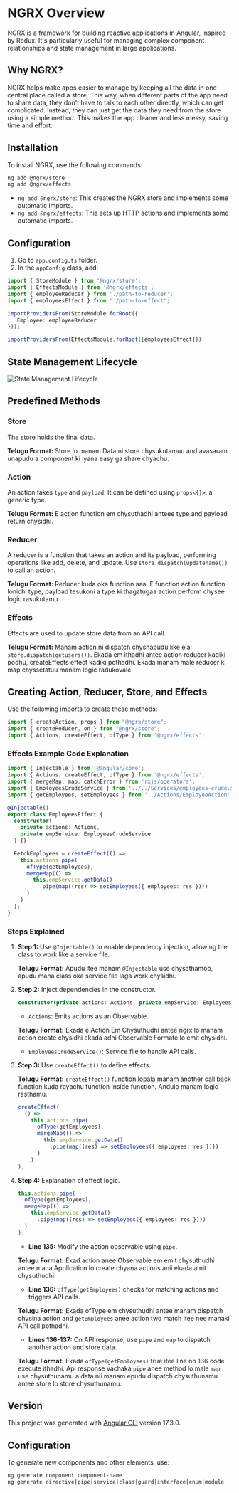 # NGRX Overview

NGRX is a framework for building reactive applications in Angular, inspired by Redux. It's particularly useful for managing complex component relationships and state management in large applications.

## Why NGRX?

NGRX helps make apps easier to manage by keeping all the data in one central place called a store. This way, when different parts of the app need to share data, they don't have to talk to each other directly, which can get complicated. Instead, they can just get the data they need from the store using a simple method. This makes the app cleaner and less messy, saving time and effort.

## Installation

To install NGRX, use the following commands:

```bash
ng add @ngrx/store
ng add @ngrx/effects
```

- `ng add @ngrx/store`: This creates the NGRX store and implements some automatic imports.
- `ng add @ngrx/effects`: This sets up HTTP actions and implements some automatic imports.

## Configuration

1. Go to `app.config.ts` folder.
2. In the `appConfig` class, add:

```typescript
import { StoreModule } from '@ngrx/store';
import { EffectsModule } from '@ngrx/effects';
import { employeeReducer } from './path-to-reducer';
import { employeesEffect } from './path-to-effect';

importProvidersFrom(StoreModule.forRoot({
   Employee: employeeReducer
}));

importProvidersFrom(EffectsModule.forRoot([employeesEffect]));
```

## State Management Lifecycle

![State Management Lifecycle](https://v8.ngrx.io/generated/images/guide/store/state-management-lifecycle.png)

## Predefined Methods

### Store

The store holds the final data.

**Telugu Format:** Store lo manam Data ni store chysukutamuu and avasaram unapudu a component ki iyana easy ga share chyachu.

### Action

An action takes `type` and `payload`. It can be defined using `props<{}>`, a generic type.

**Telugu Format:** E action function em chysuthadhi anteee type and payload return chysidhi.

### Reducer

A reducer is a function that takes an action and its payload, performing operations like add, delete, and update. Use `store.dispatch(updatename())` to call an action.

**Telugu Format:** Reducer kuda oka function aaa. E function action function lonichi type, payload tesukoni a type ki thagatugaa action perform chysee logic rasukutamu.

### Effects

Effects are used to update store data from an API call.

**Telugu Format:** Manam action ni dispatch chysnapudu like ela: `store.dispatch(getusers())`. Ekada em ithadhi antee action reducer kadiki podhu, createEffects effect kadiki pothadhi. Ekada manam male reducer ki map chyssetatuu manam logic radukovale.

## Creating Action, Reducer, Store, and Effects

Use the following imports to create these methods:

```typescript
import { createAction, props } from "@ngrx/store";
import { createReducer, on } from "@ngrx/store";
import { Actions, createEffect, ofType } from '@ngrx/effects';
```

### Effects Example Code Explanation

```typescript
import { Injectable } from '@angular/core';
import { Actions, createEffect, ofType } from '@ngrx/effects';
import { mergeMap, map, catchError } from 'rxjs/operators';
import { EmployeesCrudeService } from '../../Services/employees-crude.service';
import { getEmployees, setEmployees } from '../Actions/EmployeeAction';

@Injectable()
export class EmployeesEffect {
  constructor(
    private actions: Actions,
    private empService: EmployeesCrudeService
  ) {}

  FetchEmployees = createEffect(() =>
    this.actions.pipe(
      ofType(getEmployees),
      mergeMap(() =>
        this.empService.getData()
          .pipe(map((res) => setEmployees({ employees: res })))
      )
    )
  );
}
```

### Steps Explained

1. **Step 1:** Use `@Injectable()` to enable dependency injection, allowing the class to work like a service file.
   
   **Telugu Format:** Apudu itee manam `@Injectable` use chysathamoo, apudu mana class oka service file laga work chysidhi.

2. **Step 2:** Inject dependencies in the constructor.
   
   ```typescript
   constructor(private actions: Actions, private empService: EmployeesCrudeService) {}
   ```
   
   - `Actions`: Emits actions as an Observable.
   
   **Telugu Format:** Ekada e Action Em Chysuthudhi antee ngrx lo manam action create chysidhi ekada adhi Observable Formate lo emit chysidhi.
   
   - `EmployeesCrudeService()`: Service file to handle API calls.

3. **Step 3:** Use `createEffect()` to define effects.
   
   **Telugu Format:** `createEffect()` function lopala manam another call back function kuda rayachu function inside function. Andulo manam logic rasthamu.

   ```typescript
   createEffect(
     () =>
       this.actions.pipe(
         ofType(getEmployees),
         mergeMap(() =>
           this.empService.getData()
             .pipe(map((res) => setEmployees({ employees: res })))
         )
       )
   );
   ```

4. **Step 4:** Explanation of effect logic.
   
   ```typescript
   this.actions.pipe(
     ofType(getEmployees),
     mergeMap(() =>
       this.empService.getData()
         .pipe(map((res) => setEmployees({ employees: res })))
     )
   );
   ```
   
   - **Line 135:** Modify the action observable using `pipe`.
   
   **Telugu Format:** Ekad action anee Observable em emit chysuthudhi antee mana Application lo create chyana actions anii ekada amit chysuthudhi.
   
   - **Line 136:** `ofType(getEmployees)` checks for matching actions and triggers API calls.

   **Telugu Format:** Ekada ofType em chysuthudhi antee manam dispatch chysina action and `getEmployees` anee action two match itee nee manaki API call pothadhi.

   - **Lines 136-137:** On API response, use `pipe` and `map` to dispatch another action and store data.

   **Telugu Format:** Ekada `ofType(getEmployees)` true itee line no 136 code execute ithadhi. Api response vachaka `pipe` anee method lo male `map` use chysuthunamu a data nii manam epudu dispatch chysuthunamu antee store lo store chysuthunamu.

## Version

This project was generated with [Angular CLI](https://github.com/angular/angular-cli) version 17.3.0.

## Configuration

To generate new components and other elements, use:

```bash
ng generate component component-name
ng generate directive|pipe|service|class|guard|interface|enum|module
 
